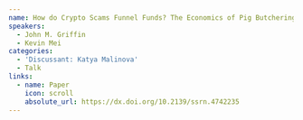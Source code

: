```yaml
---
name: How do Crypto Scams Funnel Funds? The Economics of Pig Butchering and Slavery
speakers:
  - John M. Griffin
  - Kevin Mei
categories:
  - 'Discussant: Katya Malinova'
  - Talk
links:
  - name: Paper
    icon: scroll
    absolute_url: https://dx.doi.org/10.2139/ssrn.4742235
---
```


